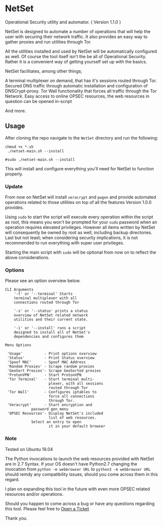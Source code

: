 # NetSet
Operational Security utility and automator. ( Version 1.1.0 )


NetSet is designed to automate a number of operations that will help the user with securing their
network traffic. It also provides an easy way to gather proxies and run utilities through Tor.

All the utilities installed and used by NetSet will be automatically configured as well. Of course
the tool itself isn't the be all of Operational Security. Rather it is a convenient way of getting yourself
set up with the basics.

NetSet facilitates, among other things; 

A terminal multiplexer on demand, that has it's sessions routed through Tor.
Secured DNS traffic through automatic installation and configuration of DNSCrypt-proxy.
Tor Wall functionality that forces all traffic through the Tor Network.
Easy access to online OPSEC resources, the web resources in question can be opened in-script

And more.

## Usage

After cloning the repo navigate to the `NetSet` directory and run the following:
```
chmod +x *.sh
 ./netset-main.sh --install

#sudo ./netset-main.sh --install
```
This will install and configure everything you'll need for NetSet to function properly. 

### Update

From now on NetSet will install `veracrypt` and `pwgen` and provide automated operations related to those utilities on top of all the
features Version 1.0.0 provides.

Using `sudo` to start the script will execute every operation within the script as root, this means you won't be prompted for your `sudo` password when an operation requires elevated privileges. However all items written by NetSet will consequently be owned by root as well, including backup directories. Last but not least; when considering security implications, it is not recommended to run everything with super user privileges.

Starting the main script with `sudo` will be optional from now on to reflect the above considerations.

### Options

Please see an option overview below.
```
CLI Arguments                            
    '-t' or '--terminal' Starts         
    terminal multiplexer with all       
    connections routed through Tor        
										 
    '-s' or '--status' prints a status   
    overview of NetSet related network   
    utilities and their current state.

    '-i' or '--install' runs a script
    designed to install all of NetSet's
    dependencies and configures them

Menu Options

 'Usage'          - Print options overview
 'Status'         - Print Status overview
 'Spoof MAC'      - Spoof MAC Address
 'Random Proxies' - Scrape random proxies
 'GeoSort Proxies'- Scrape GeoSorted proxies
 'ProtonVPN'      - Start ProtonVPN
 'Tor Terminal'   - Start terminal multi-
                    plexer, with all sessions
                    routed through Tor
 'Tor Wall'       - Configures iptables to
                    force all connections
                    through Tor.
 'Veracrypt'      - Start encryption and
 		    password gen menu	
 'OPSEC Resources'- Display NetSet's included
                    list of web resources.
  		    Select an entry to open
                    it in your default browser
```

### Note
Tested on Ubuntu 19.04

The Python invocations to launch the web resources provided with NetSet are in 2.7 Syntax. If your OS doesn't 
have Python2.7 changing the invocation from `python -m webbrowser URL` to `python3 -m webbrowser URL` should remdy any
compatibility issues, should you come across them in this regard. 

I plan on expanding this tool in the future with even more OPSEC related resources and/or operations.

Should you happen to come across a bug or have any questions regarding this tool.
Please feel free to [Open a Ticket](https://github.com/NullArray/NetSet/issues)

Thank you.



